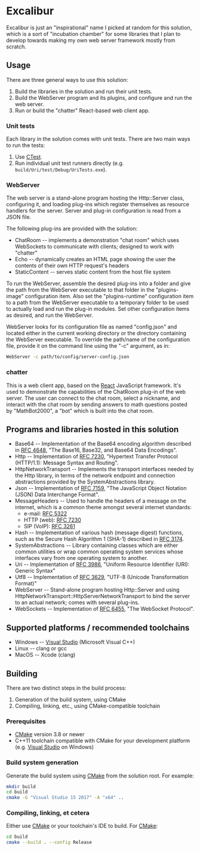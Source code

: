 # Excalibur

Excalibur is just an "inspirational" name I picked at random for this solution, which is a sort of "incubation chamber" for some libraries that I plan to develop towards making my own web server framework mostly from scratch.

## Usage

There are three general ways to use this solution:

1. Build the libraries in the solution and run their unit tests.
2. Build the WebServer program and its plugins, and configure and run the web server.
3. Run or build the "chatter" React-based web client app.

### Unit tests

Each library in the solution comes with unit tests.  There are two main ways to run the tests:

1. Use [CTest](https://cmake.org/cmake/help/latest/module/CTest.html).
2. Run individual unit test runners directly (e.g. `build/Uri/test/Debug/UriTests.exe`).

### WebServer

The web server is a stand-alone program hosting the Http::Server class, configuring it,
and loading plug-ins which register themselves as resource handlers for the server.
Server and plug-in configuration is read from a JSON file.

The following plug-ins are provided with the solution:

* ChatRoom -- implements a demonstration "chat room" which uses WebSockets to communicate
  with clients; designed to work with "chatter"
* Echo -- dynamically creates an HTML page showing the user the contents of their
  own HTTP request's headers
* StaticContent -- serves static content from the host file system

To run the WebServer, assemble the desired plug-ins into a folder and give the path from
the WebServer executable to that folder in the "plugins-image" configuration item.  Also
set the "plugins-runtime" configuration item to a path from the WebServer executable
to a temporary folder to be used to actually load and run the plug-in modules.  Set other
configuration items as desired, and run the WebServer.

WebServer looks for its configuration file as named "config.json" and located either
in the current working directory or the directory containing the WebServer executable.
To override the path/name of the configuration file, provide it on the command line
using the "-c" argument, as in:

```bash
WebServer -c path/to/config/server-config.json
```

### chatter

This is a web client app, based on the [React](https://reactjs.org/) JavaScript framework.
It's used to demonstrate the capabilities of the ChatRoom plug-in of the web server.
The user can connect to the chat room, select a nickname, and interact with
the chat room by sending answers to math questions posted by "MathBot2000",
a "bot" which is built into the chat room.

## Programs and libraries hosted in this solution

* Base64 -- Implementation of the Base64 encoding algorithm described in
  [RFC 4648](https://tools.ietf.org/html/rfc4648), "The Base16, Base32, and Base64
  Data Encodings".
* Http -- Implementation of [RFC 7230](https://tools.ietf.org/html/rfc7230),
  "Hypertext Transfer Protocol (HTTP/1.1): Message Syntax and Routing".
* HttpNetworkTransport -- Implements the transport interfaces needed
  by the Http library, in terms of the network endpoint and connection
  abstractions provided by the SystemAbstractions library.
* Json -- Implementation of [RFC 7159](https://tools.ietf.org/html/rfc7159),
  "The JavaScript Object Notation (JSON) Data Interchange Format".
* MessageHeaders -- Used to handle the headers of a message on the internet,
  which is a common theme amongst several internet standards:
  * e-mail: [RFC 5322](https://tools.ietf.org/html/rfc5322)
  * HTTP (web): [RFC 7230](https://tools.ietf.org/html/rfc7320)
  * SIP (VoIP): [RFC 3261](https://tools.ietf.org/html/3261)
* Hash -- Implementation of various hash (message digest) functions, such
  as the Secure Hash Algorithm 1 (SHA-1) described in
  [RFC 3174](https://tools.ietf.org/html/rfc3174).
* SystemAbstractions -- Library containing classes which are either common
  utilities or wrap common operating system services whose interfaces vary
  from one operating system to another.
* Uri -- Implementation of [RFC 3986](https://tools.ietf.org/html/rfc3986),
  "Uniform Resource Identifier (URI): Generic Syntax"
* Utf8 -- Implementation of [RFC 3629](https://tools.ietf.org/html/rfc3629),
  "UTF-8 (Unicode Transformation Format)"
* WebServer -- Stand-alone program hosting Http::Server and using
  HttpNetworkTransport::HttpServerNetworkTransport to bind the server to an
  actual network; comes with several plug-ins.
* WebSockets -- Implementation of [RFC 6455](https://tools.ietf.org/html/rfc6455),
  "The WebSocket Protocol".

## Supported platforms / recommended toolchains

* Windows -- [Visual Studio](https://www.visualstudio.com/) (Microsoft Visual C++)
* Linux -- clang or gcc
* MacOS -- Xcode (clang)

## Building

There are two distinct steps in the build process:

1. Generation of the build system, using CMake
2. Compiling, linking, etc., using CMake-compatible toolchain

### Prerequisites

* [CMake](https://cmake.org/) version 3.8 or newer
* C++11 toolchain compatible with CMake for your development platform (e.g. [Visual Studio](https://www.visualstudio.com/) on Windows)

### Build system generation

Generate the build system using [CMake](https://cmake.org/) from the solution root.  For example:

```bash
mkdir build
cd build
cmake -G "Visual Studio 15 2017" -A "x64" ..
```

### Compiling, linking, et cetera

Either use [CMake](https://cmake.org/) or your toolchain's IDE to build.
For [CMake](https://cmake.org/):

```bash
cd build
cmake --build . --config Release
```
